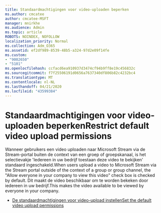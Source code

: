 ```yaml
---
title: Standaardmachtigingen voor video-uploaden beperken
ms.author: cmcatee
author: cmcatee-MSFT
manager: mnirkhe
ms.audience: Admin
ms.topic: article
ROBOTS: NOINDEX, NOFOLLOW
localization_priority: Normal
ms.collection: Adm_O365
ms.assetid: ef2df989-8539-48b5-a324-97d2e09f14fe
ms.custom:
- "9002650"
- "5101"
ms.openlocfilehash: ccfacd6ea910937d3474cf94b9ff8e19c456832c
ms.sourcegitcommit: f7f25506191d0656a7637340df806b82c4232bc4
ms.translationtype: MT
ms.contentlocale: nl-NL
ms.lasthandoff: 04/21/2020
ms.locfileid: "43599384"
---
```

# <a name="restrict-default-video-upload-permissions"></a><span data-ttu-id="12946-102">Standaardmachtigingen voor video-uploaden beperken</span><span class="sxs-lookup"><span data-stu-id="12946-102">Restrict default video upload permissions</span></span>

<span data-ttu-id="12946-103">Wanneer gebruikers een video uploaden naar Microsoft Stream via de Stream-portal buiten de context van een groep of groepskanaal, is het selectievakje 'Iedereen in uw bedrijf toestaan deze video te bekijken' standaard ingeschakeld.</span><span class="sxs-lookup"><span data-stu-id="12946-103">When users upload a video to Microsoft Stream via the Stream portal outside of the context of a group or group channel, the "Allow everyone in your company to view this video" check box is checked by default.</span></span> <span data-ttu-id="12946-104">Dit maakt de video beschikbaar om te worden bekeken door iedereen in uw bedrijf.</span><span class="sxs-lookup"><span data-stu-id="12946-104">This makes the video available to be viewed by everyone in your company.</span></span>

- [<span data-ttu-id="12946-105">De standaardmachtigingen voor video-upload instellen</span><span class="sxs-lookup"><span data-stu-id="12946-105">Set the default video upload permissions</span></span>](https://docs.microsoft.com/stream/default-video-permissions)
